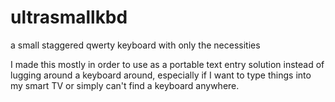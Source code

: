 # ultrasmallkbd
a small staggered qwerty keyboard with only the necessities

I made this mostly in order to use as a portable text entry solution instead of lugging around a keyboard around, especially if I want to type things into my smart TV or simply can't find a keyboard anywhere.

